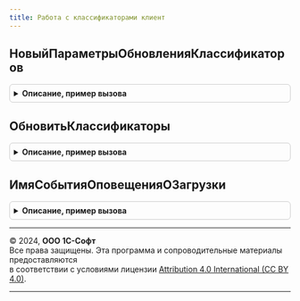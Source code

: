 ```yaml
---
title: Работа с классификаторами клиент
---
```



## НовыйПараметрыОбновленияКлассификаторов
<details style="margin: 1em 0; padding: 0.5em; border: 1px solid #ccc; border-radius: 6px;">

<summary style="font-weight: bold; cursor: pointer;">Описание, пример вызова</summary>

```bsl

// Формирует параматры интерактивной загрузки классификаторов.
//
// Параметры:
//  Владелец - ФормаКлиентскогоПриложения - форма которая будет установлена в качестве владельца.
//  Идентификаторы - Массив из Строка, Неопределено - идентификаторы классификаторов,
//   которые необходимо обновить.
//  ОписаниеОповещения - ОписаниеОповещения - оповещение, которое будет вызвано после закрытия формы.
//   В качестве результата оповещения передается массив из обновленных идентификаторов классификаторов.
//
// Возвращаемое значение:
//  Структура - параметры обновления классификаторов:
//   *Владелец - ФормаКлиентскогоПриложения - форма которая будет установлена в качестве владельца.
//   *Идентификаторы - Массив из Строка, Неопределено - идентификаторы классификаторов,
//     которые необходимо обновить.
//   *ОписаниеОповещения - ОписаниеОповещения - оповещение, которое будет вызвано после закрытия формы.
//     В качестве результата оповещения передается массив из обновленных идентификаторов классификаторов.
//
Функция НовыйПараметрыОбновленияКлассификаторов( Экспорт
```

Пример вызова
```bsl
Результат = РаботаСКлассификаторамиКлиент.НовыйПараметрыОбновленияКлассификаторов();
```
</details>

## ОбновитьКлассификаторы
<details style="margin: 1em 0; padding: 0.5em; border: 1px solid #ccc; border-radius: 6px;">

<summary style="font-weight: bold; cursor: pointer;">Описание, пример вызова</summary>

```bsl

// Открывает помощник обновления классификаторов.
//
// Параметры:
//  ПараметрыОбновления - Структура, Неопределено - см. НовыйПараметрыОбновленияКлассификаторов.
//
Процедура ОбновитьКлассификаторы(ПараметрыОбновления = Неопределено) Экспорт
```

Пример вызова
```bsl
РаботаСКлассификаторамиКлиент.ОбновитьКлассификаторы(ПараметрыОбновления);
```
</details>

## ИмяСобытияОповещенияОЗагрузки
<details style="margin: 1em 0; padding: 0.5em; border: 1px solid #ccc; border-radius: 6px;">

<summary style="font-weight: bold; cursor: pointer;">Описание, пример вызова</summary>

```bsl

// Определяет имя события, которое будет содержать оповещение
// о завершении загрузки классификаторов.
//
// Возвращаемое значение:
//  Строка - Имя события. Может быть использовано для идентификации
//           сообщений принимающими их формами.
//
Функция ИмяСобытияОповещенияОЗагрузки() Экспорт
```

Пример вызова
```bsl
Результат = РаботаСКлассификаторамиКлиент.ИмяСобытияОповещенияОЗагрузки() 
```
</details>

---

© 2024, **ООО 1С-Софт**  
Все права защищены. Эта программа и сопроводительные материалы предоставляются  
в соответствии с условиями лицензии [Attribution 4.0 International (CC BY 4.0)](https://creativecommons.org/licenses/by/4.0/legalcode).

---

